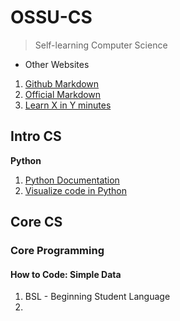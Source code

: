 # OSSU-CS
> Self-learning Computer Science
- Other Websites
1. [Github Markdown](https://docs.github.com/en/get-started/writing-on-github)
2. [Official Markdown](https://www.markdownguide.org/)
3. [Learn X in Y minutes](https://learnxinyminutes.com/)
## Intro CS
**Python** 
1. [Python Documentation](https://docs.python.org/3/)  
2. [Visualize code in Python](https://pythontutor.com/visualize.html)
## Core CS
### Core Programming
#### How to Code: Simple Data
1. BSL - Beginning Student Language
2. 